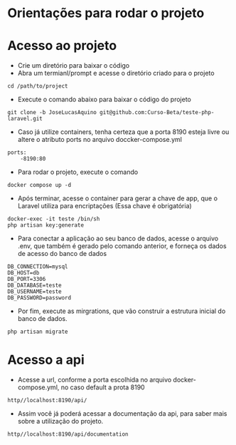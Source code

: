 # Orientações para rodar o projeto

# Acesso ao projeto

- Crie um diretório para baixar o código
- Abra um termianl/prompt e acesse o diretório criado para o projeto
```
cd /path/to/project 
```
- Execute o comando abaixo para baixar o código do projeto
```
git clone -b JoseLucasAquino git@github.com:Curso-Beta/teste-php-laravel.git
```

- Caso já utilize containers, tenha certeza que a porta 8190 esteja livre
ou altere o atributo ports no arquivo doccker-compose.yml
```
ports:
    -8190:80
```

- Para rodar o projeto, execute o comando
```
docker compose up -d
```

- Após terminar, acesse o container para gerar a chave de app, que o Laravel utiliza para encriptações (Essa chave é obrigatória)
```
docker-exec -it teste /bin/sh
php artisan key:generate
```

- Para conectar a aplicação ao seu banco de dados, acesse o arquivo .env, que também é gerado pelo comando anterior, e forneça os dados de acesso do banco de dados
```
DB_CONNECTION=mysql
DB_HOST=db
DB_PORT=3306
DB_DATABASE=teste
DB_USERNAME=teste
DB_PASSWORD=password
```

- Por fim, execute as mirgrations, que vão construir a estrutura inicial do banco de dados.
```
php artisan migrate
```

# Acesso a api
- Acesse a url, conforme a porta escolhida no arquivo docker-compose.yml, no caso default a prota 8190
```
http//localhost:8190/api/
```

- Assim você já poderá acessar a documentação da api, para saber mais sobre a utilização do projeto.
```
http//localhost:8190/api/documentation

